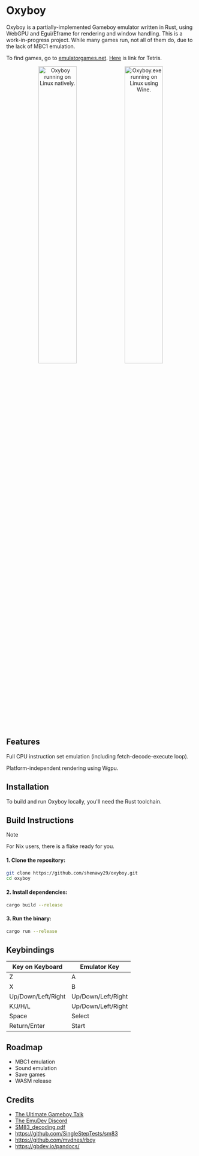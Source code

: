 # Oxyboy

Oxyboy is a partially-implemented Gameboy emulator written in Rust, using WebGPU and Egui/Eframe for rendering and window handling. This is a work-in-progress project. While many games run, not all of them do, due to the lack of MBC1 emulation.

To find games, go to [emulatorgames.net](https://emulatorgames.net). [Here](https://www.emulatorgames.net/roms/gameboy-color/tetris/) is link for Tetris.

<p align="center">
  <img title="Oxyboy running on Linux natively." alt="Oxyboy running on Linux natively." src="https://github.com/user-attachments/assets/78d53ed7-e630-494b-b766-2ba345269d61" width="45%">
  <img title="Oxyboy running on Linux using Wine." alt="Oxyboy.exe running on Linux using Wine." src="https://github.com/user-attachments/assets/6c02417b-8fb6-4bf8-9e67-18f8d0280f2e" width="45%">
</p>

## Features

Full CPU instruction set emulation (including fetch-decode-execute loop).

Platform-independent rendering using Wgpu.

## Installation

To build and run Oxyboy locally, you'll need the Rust toolchain.

## Build Instructions

> [!NOTE]
> For Nix users, there is a flake ready for you.

#### 1. Clone the repository:

```bash
git clone https://github.com/shenawy29/oxyboy.git
cd oxyboy
```

#### 2. Install dependencies:

```bash
cargo build --release
```

#### 3. Run the binary:

```bash
cargo run --release
```

## Keybindings

| Key on Keyboard    | Emulator Key       |
| ------------------ | ------------------ |
| Z                  | A                  |
| X                  | B                  |
| Up/Down/Left/Right | Up/Down/Left/Right |
| K/J/H/L            | Up/Down/Left/Right |
| Space              | Select             |
| Return/Enter       | Start              |

## Roadmap

- MBC1 emulation
- Sound emulation
- Save games
- WASM release

## Credits

- [The Ultimate Gameboy Talk](https://youtu.be/HyzD8pNlpwI)
- [The EmuDev Discord](https://discord.gg/7nuaqZ2)
- [SM83_decoding.pdf](https://cdn.discordapp.com/attachments/465586075830845475/742438340078469150/SM83_decoding.pdf)
- https://github.com/SingleStepTests/sm83
- https://github.com/mvdnes/rboy
- https://gbdev.io/pandocs/
